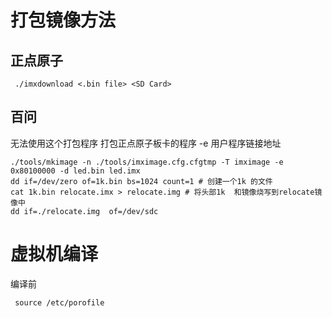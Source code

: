 # 打包镜像方法
## 正点原子
```shell
 ./imxdownload <.bin file> <SD Card>
```
   

## 百问
无法使用这个打包程序 打包正点原子板卡的程序
-e  用户程序链接地址
```shell
./tools/mkimage -n ./tools/imximage.cfg.cfgtmp -T imximage -e 0x80100000 -d led.bin led.imx
dd if=/dev/zero of=1k.bin bs=1024 count=1 # 创建一个1k 的文件
cat 1k.bin relocate.imx > relocate.img # 将头部1k  和镜像烧写到relocate镜像中
dd if=./relocate.img  of=/dev/sdc
```

# 虚拟机编译
编译前
```shell
 source /etc/porofile
```

 